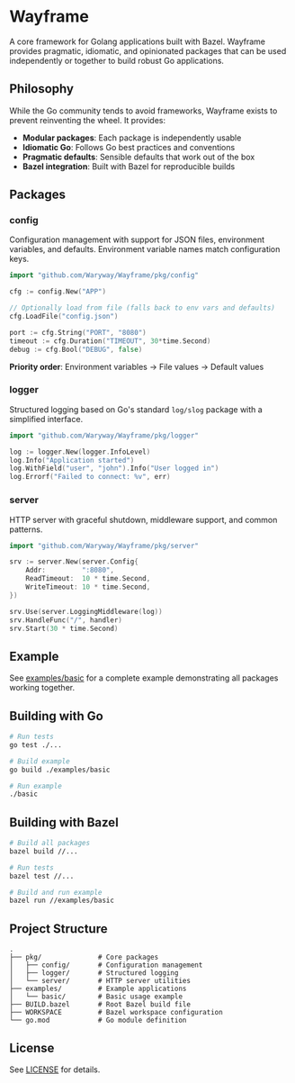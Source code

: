 # Wayframe

A core framework for Golang applications built with Bazel. Wayframe provides pragmatic, idiomatic, and opinionated packages that can be used independently or together to build robust Go applications.

## Philosophy

While the Go community tends to avoid frameworks, Wayframe exists to prevent reinventing the wheel. It provides:

- **Modular packages**: Each package is independently usable
- **Idiomatic Go**: Follows Go best practices and conventions
- **Pragmatic defaults**: Sensible defaults that work out of the box
- **Bazel integration**: Built with Bazel for reproducible builds

## Packages

### config

Configuration management with support for JSON files, environment variables, and defaults. Environment variable names match configuration keys.

```go
import "github.com/Waryway/Wayframe/pkg/config"

cfg := config.New("APP")

// Optionally load from file (falls back to env vars and defaults)
cfg.LoadFile("config.json")

port := cfg.String("PORT", "8080")
timeout := cfg.Duration("TIMEOUT", 30*time.Second)
debug := cfg.Bool("DEBUG", false)
```

**Priority order**: Environment variables → File values → Default values

### logger

Structured logging based on Go's standard `log/slog` package with a simplified interface.

```go
import "github.com/Waryway/Wayframe/pkg/logger"

log := logger.New(logger.InfoLevel)
log.Info("Application started")
log.WithField("user", "john").Info("User logged in")
log.Errorf("Failed to connect: %v", err)
```

### server

HTTP server with graceful shutdown, middleware support, and common patterns.

```go
import "github.com/Waryway/Wayframe/pkg/server"

srv := server.New(server.Config{
    Addr:         ":8080",
    ReadTimeout:  10 * time.Second,
    WriteTimeout: 10 * time.Second,
})

srv.Use(server.LoggingMiddleware(log))
srv.HandleFunc("/", handler)
srv.Start(30 * time.Second)
```

## Example

See [examples/basic](examples/basic/main.go) for a complete example demonstrating all packages working together.

## Building with Go

```bash
# Run tests
go test ./...

# Build example
go build ./examples/basic

# Run example
./basic
```

## Building with Bazel

```bash
# Build all packages
bazel build //...

# Run tests
bazel test //...

# Build and run example
bazel run //examples/basic
```

## Project Structure

```
.
├── pkg/              # Core packages
│   ├── config/       # Configuration management
│   ├── logger/       # Structured logging
│   └── server/       # HTTP server utilities
├── examples/         # Example applications
│   └── basic/        # Basic usage example
├── BUILD.bazel       # Root Bazel build file
├── WORKSPACE         # Bazel workspace configuration
└── go.mod            # Go module definition
```

## License

See [LICENSE](LICENSE) for details.
